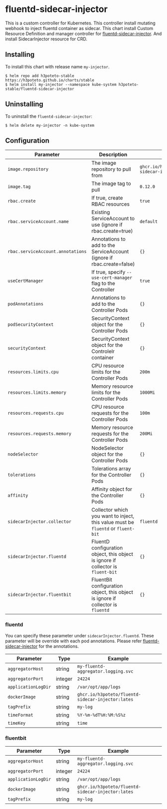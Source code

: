 # fluentd-sidecar-injector
This is a custom controller for Kubernetes. This controller install mutating webhook to inject fluentd container as sidecar. This chart install Custom Resource Definition and manager controller for [fluentd-sidecar-injector](https://github.com/h3poteto/fluentd-sidecar-injector). And install SidecarInjector resource for CRD.

## Installing
To install this chart with release name `my-injector`.

```
$ helm repo add h3poteto-stable https://h3poteto.github.io/charts/stable
$ helm install my-injector --namespace kube-system h3poteto-stable/fluentd-sidecar-injector
```

## Uninstalling
To uninstall the `fluentd-sidecar-injector`:

```
$ helm delete my-injector -n kube-system
```

## Configuration

Parameter | Description | Default
|---------|---------|---------|
| `image.repository` | The image repository to pull from | `ghcr.io/h3poteto/fluentd-sidecar-injector` |
| `image.tag` | The image tag to pull | `0.12.0` |
| `rbac.create` | If true, create RBAC resources | `true` |
| `rbac.serviceAccount.name` | Existing ServiceAccount to use (ignore if rbac.create=true) | `default` |
| `rbac.serviceAccount.annotations` | Annotations to add to the ServiceAccount (ignore if rbac.create=false) | `{}` |
| `useCertManager` | If true, specify `--use-cert-manager` flag to the Controller | `true` |
| `podAnnotations` | Annotations to add to the Controller Pods| `{}` |
| `podSecurityContext` | SecurityContext object for the Controller Pods | `{}` |
| `securityContext` | SecurityContext object for the Controlelr container | `{}` |
| `resources.limits.cpu` | CPU resource limits for the Controller Pods | `200m` |
| `resources.limits.memory` | Memory resource limits for the Controller Pods | `1000Mi` |
| `resources.requests.cpu` | CPU resource requests for the Controller Pods | `100m` |
| `resources.requests.memory` | Memory resource requests for the Controller Pods | `200Mi` |
| `nodeSelector` | NodeSelector object for the Controller Pods | `{}` |
| `tolerations` | Tolerations array for the Controller Pods | `{}` |
| `affinity` | Affinity object for the Controller Pods | `{}` |
| `sidecarInjector.collector` | Collector which you want to inject, this value must be `fluentd` or `fluent-bit` | `fluentd` |
| `sidecarInjector.fluentd` | FluentD configuration object, this object is ignore if collector is `fluent-bit` | `{}` |
| `sidecarInjector.fluentbit` | FluentBit configuration object, this object is ignore if collector is `fluentd` | `{}` |

### fluentd
You can specify these parameter under `sidecarInjector.fluentd`. These parameter will be override with each pod annotations. Please refer [fluentd-sidecar-injector](https://github.com/h3poteto/fluentd-sidecar-injector#annotations) for the annotations.

Parameter | Type | Example
|---------|---------|---------|
| `aggregatorHost` | string | `my-fluentd-aggregator.logging.svc` |
| `aggregatorPort` | integer | `24224` |
| `applicationLogDir` | string | `/var/opt/app/logs` |
| `dockerImage` | string | `ghcr.io/h3poteto/fluentd-sidecar-injector:lates` |
| `tagPrefix` | string | `my-log` |
| `timeFormat` | string | `%Y-%m-%dT%H:%M:%S%z` |
| `timeKey` | string | `time` |


### fluentbit

Parameter | Type | Example
|---------|---------|---------|
| `aggregatorHost` | string | `my-fluentd-aggregator.logging.svc` |
| `aggregatorPort` | integer | `24224` |
| `applicationLogDir` | string | `/var/opt/app/logs` |
| `dockerImage` | string | `ghcr.io/h3poteto/fluentd-sidecar-injector:lates` |
| `tagPrefix` | string | `my-log` |
